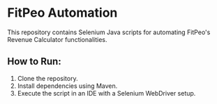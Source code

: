 # FitPeo Automation

This repository contains Selenium Java scripts for automating FitPeo's Revenue Calculator functionalities.

## How to Run:
1. Clone the repository.
2. Install dependencies using Maven.
3. Execute the script in an IDE with a Selenium WebDriver setup.
